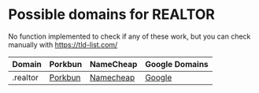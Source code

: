 # Possible domains for REALTOR

No function implemented to check if any of these work, but you can check manually with https://tld-list.com/

| Domain | Porkbun | NameCheap | Google Domains |
|---|---|---|---|
| .realtor | [Porkbun](https://porkbun.com/checkout/search?prb=e814663da1&tlds=&idnLanguage=&search=search&q=.realtor) | [Namecheap](https://www.namecheap.com/domains/registration/results/?domain=.realtor) | [Google](https://domains.google.com/registrar/search?searchTerm=.realtor) |
